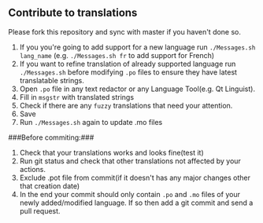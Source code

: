 ## Contribute to translations ##

Please fork this repository and sync with master if you haven't done so.

1. If you you're going to add support for a new language run `./Messages.sh lang_name` (e.g. `./Messages.sh fr` to add support for French)
2. If you want to refine translation of already supported language run `./Messages.sh` before modifying `.po` files to ensure they have latest translatable strings.
3. Open `.po` file in any text redactor or any Language Tool(e.g. Qt Linguist).
4. Fill in `msgstr` with translated strings
5. Check if there are any `fuzzy` translations that need your attention.
6. Save
7. Run `./Messages.sh` again to update .mo files

###Before commiting:###
1. Check that your translations works and looks fine(test it)
2. Run git status and check that other translations not affected by your actions. 
3. Exclude .pot file from commit(if it doesn't has any major changes other that creation date)
4. In the end your commit should only contain `.po` and `.mo` files of your newly added/modified language. If so then add a git commit and send a pull request.

